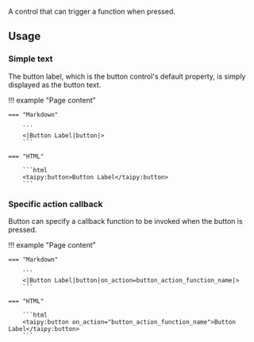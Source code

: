 A control that can trigger a function when pressed.

## Usage

### Simple text

The button label, which is the button control's default property, is simply displayed as the button
text.

!!! example "Page content"

    === "Markdown"

        ```
        <|Button Label|button|>
        ```
  
    === "HTML"

        ```html
        <taipy:button>Button Label</taipy:button>
        ```

### Specific action callback

Button can specify a callback function to be invoked when the button is pressed.

!!! example "Page content"

    === "Markdown"

        ```
        <|Button Label|button|on_action=button_action_function_name|>
        ```

    === "HTML"

        ```html
        <taipy:button on_action="button_action_function_name">Button Label</taipy:button>
        ```

